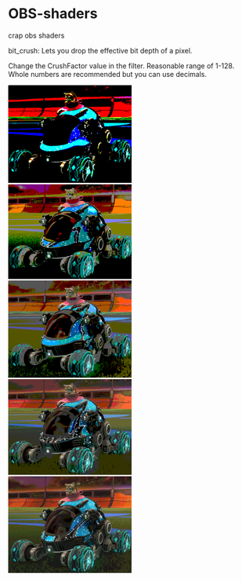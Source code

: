 # OBS-shaders
crap obs shaders

bit_crush: Lets you drop the effective bit depth of a pixel. 

Change the CrushFactor value in the filter. 
Reasonable range of 1-128. Whole numbers are recommended but you can use decimals.
 
<img src="screenshots/3.png" width=50% height=50%> 
<img src="screenshots/1.png" width=50% height=50%> 
<img src="screenshots/2.png" width=50% height=50%> 
<img src="screenshots/10.png" width=50% height=50%> 
<img src="screenshots/5.png" width=50% height=50%>
